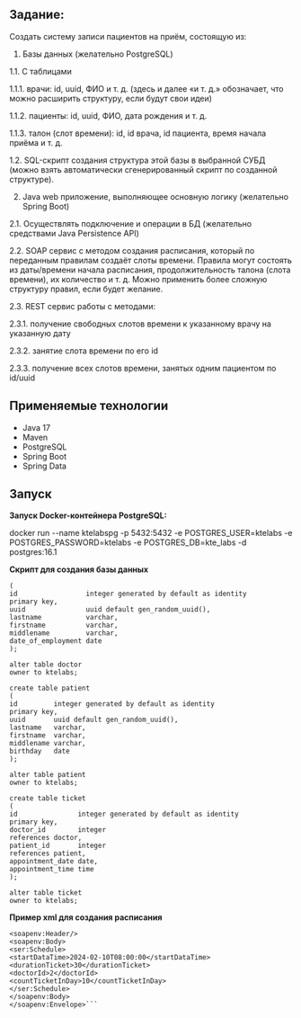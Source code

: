 ## Задание:

Создать систему записи пациентов на приём, состоящую из:
1.	Базы данных (желательно PostgreSQL)

1.1.	С таблицами

1.1.1.	врачи: id, uuid, ФИО и т. д. (здесь и далее «и т. д.» обозначает, что можно расширить структуру, если будут свои идеи)

1.1.2.	пациенты: id, uuid, ФИО, дата рождения и т. д.

1.1.3.	талон (слот времени): id, id врача, id пациента, время начала приёма и т. д.

1.2.	SQL-скрипт создания структура этой базы в выбранной СУБД (можно взять автоматически сгенерированный скрипт по созданной структуре).

2.	Java web приложение, выполняющее основную логику (желательно Spring Boot)

2.1.	Осуществлять подключение и операции в БД (желательно средствами Java Persistence API)

2.2.	SOAP сервис с методом создания расписания, который по переданным правилам создаёт слоты времени. Правила могут состоять из даты/времени начала расписания, продолжительность талона (слота времени), их количество и т. д. Можно применить более сложную структуру правил, если будет желание.

2.3.	REST сервис работы с методами:

2.3.1.	получение свободных слотов времени к указанному врачу на указанную дату

2.3.2.	занятие слота времени по его id

2.3.3.	получение всех слотов времени, занятых одним пациентом по id/uuid

## Применяемые технологии
- Java 17
- Maven
- PostgreSQL
- Spring Boot
- Spring Data

## Запуск

**Запуск Docker-контейнера PostgreSQL:**

docker run --name ktelabspg -p 5432:5432 -e POSTGRES_USER=ktelabs -e POSTGRES_PASSWORD=ktelabs -e POSTGRES_DB=kte_labs -d postgres:16.1

**Скрипт для создания базы данных**

```create table doctor
(
id                 integer generated by default as identity
primary key,
uuid               uuid default gen_random_uuid(),
lastname           varchar,
firstname          varchar,
middlename         varchar,
date_of_employment date
);

alter table doctor
owner to ktelabs;

create table patient
(
id         integer generated by default as identity
primary key,
uuid       uuid default gen_random_uuid(),
lastname   varchar,
firstname  varchar,
middlename varchar,
birthday   date
);

alter table patient
owner to ktelabs;

create table ticket
(
id               integer generated by default as identity
primary key,
doctor_id        integer
references doctor,
patient_id       integer
references patient,
appointment_date date,
appointment_time time
);

alter table ticket
owner to ktelabs;
```

**Пример xml для создания расписания**

```<soapenv:Envelope xmlns:soapenv="http://schemas.xmlsoap.org/soap/envelope/" xmlns:ser="http://service.ws.schedule/">
<soapenv:Header/>
<soapenv:Body>
<ser:Schedule>
<startDataTime>2024-02-10T08:00:00</startDataTime>
<durationTicket>30</durationTicket>
<doctorId>2</doctorId>
<countTicketInDay>10</countTicketInDay>
</ser:Schedule>
</soapenv:Body>
</soapenv:Envelope>```
